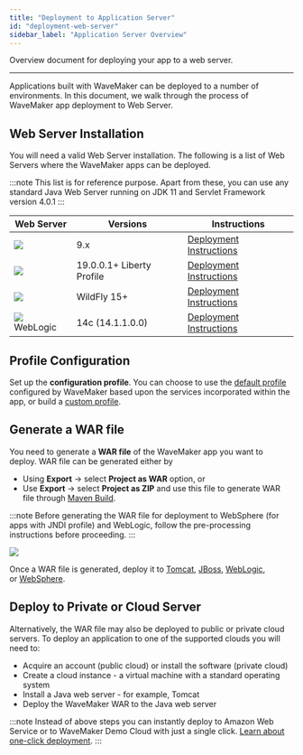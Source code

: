 ```yaml
---
title: "Deployment to Application Server"
id: "deployment-web-server"
sidebar_label: "Application Server Overview"
---
```

Overview document for deploying your app to a web server. 

---

Applications built with WaveMaker can be deployed to a number of environments. In this document, we walk through the process of WaveMaker app deployment to Web Server.

## Web Server Installation 
You will need a valid Web Server installation. The following is a list of Web Servers where the WaveMaker apps can be deployed. 

:::note
This list is for reference purpose. Apart from these, you can use any standard Java Web Server running on JDK 11 and Servlet Framework version 4.0.1
:::
    
| **Web Server** | **Versions** | **Instructions** |
| --- | --- | --- |
|[![](/learn/assets/tomcat.jpg)](/learn/assets/tomcat.jpg)| 9.x | [Deployment Instructions](/learn/how-tos/wavemaker-application-deployment-tomcat/) |
|[![](/learn/assets/websphere.png)](/learn/assets/websphere.png)| 19.0.0.1+ Liberty Profile| [Deployment Instructions](/learn/how-tos/wavemaker-application-deployment-websphere-liberty-profile/) |
|[![](/learn/assets/jboss.png)](/learn/assets/jboss.png) | WildFly 15+ | [Deployment Instructions](/learn/how-tos/wavemaker-application-deployment-jboss/) |
|[![](/learn/assets/weblogic.png)](/learn/assets/weblogic.png) WebLogic | 14c (14.1.1.0.0) | [Deployment Instructions](/learn/how-tos/wavemaker-application-deployment-weblogic-application-server/) |

## Profile Configuration

Set up the **configuration profile**. You can choose to use the [default profile](/learn/app-development/deployment/configuration-profiles/) configured by WaveMaker based upon the services incorporated within the app, or build a [custom profile](/learn/app-development/deployment/build-options). 

## Generate a WAR file

You need to generate a **WAR file** of the WaveMaker app you want to deploy. WAR file can be generated either by
- Using **Export** -> select **Project as WAR** option, or
- Use **Export** -> select **Project as ZIP** and use this file to generate WAR file through [Maven Build](https://maven.apache.org/).

:::note
Before generating the WAR file for deployment to WebSphere (for apps with JNDI profile) and WebLogic, follow the pre-processing instructions before proceeding. 
:::

[![](/learn/assets/deploy_web.png)](/learn/assets/deploy_web.png)

Once a WAR file is generated, deploy it to [Tomcat](/learn/how-tos/wavemaker-application-deployment-tomcat/), [JBoss](/learn/how-tos/wavemaker-application-deployment-jboss/), [WebLogic](/learn/how-tos/wavemaker-application-deployment-weblogic-application-server/), or [WebSphere](/learn/how-tos/wavemaker-application-deployment-websphere-liberty-profile/). 

## Deploy to Private or Cloud Server

Alternatively, the WAR file may also be deployed to public or private cloud servers. To deploy an application to one of the supported clouds you will need to:
    
- Acquire an account (public cloud) or install the software (private cloud)
- Create a cloud instance - a virtual machine with a standard operating system
- Install a Java web server - for example, Tomcat
- Deploy the WaveMaker WAR to the Java web server
    
:::note
Instead of above steps you can instantly deploy to Amazon Web Service or to WaveMaker Demo Cloud with just a single click. [Learn about one-click deployment](/learn/app-development/deployment/one-click-deployment/).
:::
    

